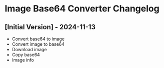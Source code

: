 # Image Base64 Converter Changelog

## [Initial Version] - 2024-11-13

- Convert base64 to image
- Convert image to base64
- Download image
- Copy base64
- Image info
